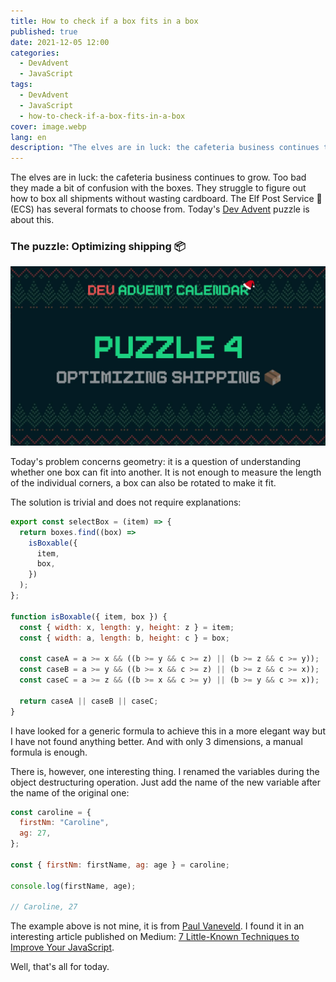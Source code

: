 ```yaml
---
title: How to check if a box fits in a box
published: true
date: 2021-12-05 12:00
categories:
  - DevAdvent
  - JavaScript
tags:
  - DevAdvent
  - JavaScript
  - how-to-check-if-a-box-fits-in-a-box
cover: image.webp
lang: en
description: "The elves are in luck: the cafeteria business continues to grow. Too bad they made a bit of confusion with the boxes. They struggle to figure out how to box all shipments without wasting cardboard. The Elf Post Service 📯 (ECS) has several formats to choose from. Today's Dev Advent puzzle is about this."
---
```


The elves are in luck: the cafeteria business continues to grow. Too bad they made a bit of confusion with the boxes. They struggle to figure out how to box all shipments without wasting cardboard. The Elf Post Service 📯 (ECS) has several formats to choose from. Today's [Dev Advent](https://github.com/devadvent/readme) puzzle is about this.

### The puzzle: Optimizing shipping 📦

![Immagine](./cover.webp)

Today's problem concerns geometry: it is a question of understanding whether one box can fit into another. It is not enough to measure the length of the individual corners, a box can also be rotated to make it fit.

The solution is trivial and does not require explanations:

```js
export const selectBox = (item) => {
  return boxes.find((box) =>
    isBoxable({
      item,
      box,
    })
  );
};

function isBoxable({ item, box }) {
  const { width: x, length: y, height: z } = item;
  const { width: a, length: b, height: c } = box;

  const caseA = a >= x && ((b >= y && c >= z) || (b >= z && c >= y));
  const caseB = a >= y && ((b >= x && c >= z) || (b >= z && c >= x));
  const caseC = a >= z && ((b >= x && c >= y) || (b >= y && c >= x));

  return caseA || caseB || caseC;
}
```

I have looked for a generic formula to achieve this in a more elegant way but I have not found anything better. And with only 3 dimensions, a manual formula is enough.

There is, however, one interesting thing. I renamed the variables during the object destructuring operation. Just add the name of the new variable after the name of the original one:

```js
const caroline = {
  firstNm: "Caroline",
  ag: 27,
};

const { firstNm: firstName, ag: age } = caroline;

console.log(firstName, age);

// Caroline, 27
```

The example above is not mine, it is from [Paul Vaneveld](https://medium.com/@paul.vaneveld). I found it in an interesting article published on Medium: [7 Little-Known Techniques to Improve Your JavaScript](https://javascript.plainenglish.io/7-little-known-techniques-to-improve-your-javascript-20a9e870a5fe).

Well, that's all for today.
